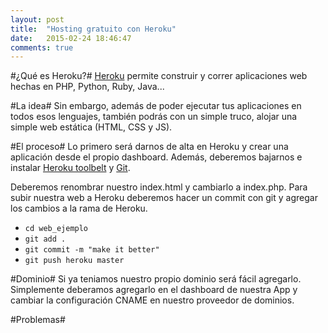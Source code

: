 ```yaml
---
layout: post
title:  "Hosting gratuito con Heroku"
date:   2015-02-24 18:46:47
comments: true
---
```

#¿Qué es Heroku?#
[Heroku] permite construir y correr aplicaciones web hechas en PHP, Python, Ruby, Java... 

#La idea#
Sin embargo, además de poder ejecutar tus aplicaciones en todos esos lenguajes, también podrás con un simple truco, alojar una simple  web estática (HTML, CSS y JS).

#El proceso#
Lo primero será darnos de alta en Heroku y crear una aplicación desde el propio dashboard.
Además, deberemos bajarnos e instalar [Heroku toolbelt] y [Git].

Deberemos renombrar nuestro index.html y cambiarlo a index.php.
Para subir nuestra web a Heroku deberemos hacer un commit con git y agregar los cambios a la rama de Heroku.

* `cd web_ejemplo`
* `git add .`
* `git commit -m "make it better"`
* `git push heroku master`

#Dominio#
Si ya teniamos nuestro propio dominio será fácil agregarlo. Simplemente deberamos agregarlo en el dashboard de nuestra App y cambiar la configuración CNAME en nuestro proveedor de dominios.


#Problemas#


[Heroku]: http://heroku.com
[Heroku toolbelt]: https://toolbelt.heroku.com/
[Git]: http://git-scm.com/
